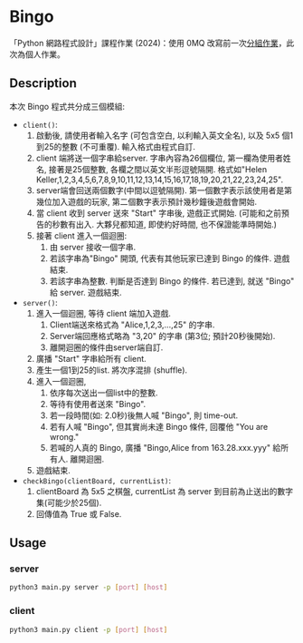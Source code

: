 # Bingo

「Python 網路程式設計」課程作業 (2024)：使用 0MQ 改寫前一次[分組作業](https://github.com/ryanycs/bingo)，此次為個人作業。

## Description

本次 Bingo 程式共分成三個模組:

- `client()`:
    1. 啟動後, 請使用者輸入名字 (可包含空白, 以利輸入英文全名), 以及 5x5 個1到25的整數 (不可重覆). 輸入格式由程式自訂.
    2. client 端將送一個字串給server. 字串內容為26個欄位, 第一欄為使用者姓名, 接著是25個整數, 各欄之間以英文半形逗號隔開. 格式如"Helen Keller,1,2,3,4,5,6,7,8,9,10,11,12,13,14,15,16,17,18,19,20,21,22,23,24,25".
    3. server端會回送兩個數字(中間以逗號隔開). 第一個數字表示該使用者是第幾位加入遊戲的玩家, 第二個數字表示預計幾秒鐘後遊戲會開始.
    4. 當 client 收到 server 送來 "Start" 字串後, 遊戲正式開始. (可能和之前預告的秒數有出入. 大夥兒都知道, 即使約好時間, 也不保證能準時開始.)
    5. 接著 client 進入一個迴圈:
        1. 由 server 接收一個字串.
        2. 若該字串為"Bingo" 開頭, 代表有其他玩家已達到 Bingo 的條件. 遊戲結束.
        3. 若該字串為整數. 判斷是否達到 Bingo 的條件. 若已達到, 就送 "Bingo" 給 server. 遊戲結束.
- `server()`:
    1. 進入一個迴圈, 等待 client 端加入遊戲.
        1. Client端送來格式為 "Alice,1,2,3,...,25" 的字串.
        2. Server端回應格式略為 "3,20" 的字串 (第3位; 預計20秒後開始).
        3. 離開迴圈的條件由server端自訂.
    2. 廣播 "Start" 字串給所有 client.
    3. 產生一個1到25的list. 將次序混排 (shuffle).
    4. 進入一個迴圈,
        1. 依序每次送出一個list中的整數.
        2. 等待有使用者送來 "Bingo".
        3. 若一段時間(如: 2.0秒)後無人喊 "Bingo", 則 time-out.
        4. 若有人喊 "Bingo", 但其實尚未達 Bingo 條件, 回覆他 "You are wrong."
        5. 若喊的人真的 Bingo, 廣播 "Bingo,Alice from 163.28.xxx.yyy" 給所有人. 離開迴圈.
    5. 遊戲結束.
- `checkBingo(clientBoard, currentList)`:
    1. clientBoard 為 5x5 之棋盤, currentList 為 server 到目前為止送出的數字集(可能少於25個).
    2. 回傳值為 True 或 False.

## Usage

### server

```bash
python3 main.py server -p [port] [host]
```

### client

```bash
python3 main.py client -p [port] [host]
```
